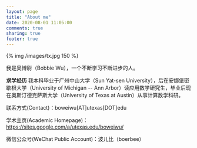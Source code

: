 ```yaml
---
layout: page
title: "About me"
date: 2020-08-01 11:05:00
comments: true
sharing: true
footer: true
---
```


{% img /images/tx.jpg 150 %}

我是吴博尉（Bobbie Wu），一个不断学习不断进步的人。

**求学经历** 我本科毕业于广州中山大学（Sun Yat-sen University），后在安娜堡密歇根大学（University of Michigan -- Ann Arbor）读应用数学研究生，毕业后现在奥斯汀德克萨斯大学（University of Texas at Austin）从事计算数学科研。

联系方式(Contact)：boweiwu[AT]utexas[DOT]edu

学术主页(Academic Homepage)：<https://sites.google.com/a/utexas.edu/boweiwu/>

微信公众号(WeChat Public Account)：波儿比（boerbee）
